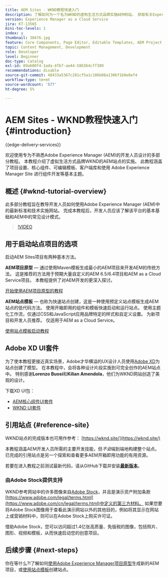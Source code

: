```yaml
---
title: AEM Sites - WKND教程快速入门
description: 了解如何为一个名为WKND的虚构生活方式品牌实施AEM网站。 获取有关Experience Manager基本主题的演练，如项目设置、maven原型、核心组件、可编辑模板、客户端库和组件开发。
version: Experience Manager as a Cloud Service
jira: KT-13565
mini-toc-levels: 1
index: y
thumbnail: 30476.jpg
feature: Core Components, Page Editor, Editable Templates, AEM Project Archetype
topic: Content Management, Development
role: Developer
level: Beginner
doc-type: Catalog
exl-id: 09a600f4-1ada-4fb7-ae44-586364cff389
recommendations: disable
source-git-commit: 48433a5367c281cf5a1c106b08a1306f1b0e8ef4
workflow-type: tm+mt
source-wordcount: '577'
ht-degree: 5%

---
```


# AEM Sites - WKND教程快速入门 {#introduction}

{{edge-delivery-services}}

欢迎使用专为不熟悉Adobe Experience Manager (AEM)的开发人员设计的多部分教程。 本教程介绍了虚拟生活方式品牌WKND的AEM站点的实施。 此教程涵盖了项目设置、核心组件、可编辑模板、客户端库和使用 Adobe Experience Manager Site 进行组件开发等基本主题。

## 概述 {#wknd-tutorial-overview}

此多部分教程旨在教导开发人员如何使用Adobe Experience Manager (AEM)中的最新标准和技术实施网站。 完成本教程后，开发人员应该了解该平台的基本基础和AEM中的常见设计模式。

>[!VIDEO](https://video.tv.adobe.com/v/36053?quality=12&learn=on&captions=chi_hans)

## 用于启动站点项目的选项

启动AEM Sites项目有两种基本方法。

**AEM项目原型** — 通过使用Maven模板生成最小的AEM项目来开发AEM的传统方法。 这是推荐的方法用于预期大量自定义的AEM 6.5/6.4项目和AEM as a Cloud Service项目。 本教程提供了对AEM开发的更深入探讨。

[开始使用AEM项目原型的教程](./project-archetype/overview.md)

**AEM站点模板** — 也称为快速站点创建，这是一种使用预定义站点模板生成AEM站点的低代码方法。 使用开箱即用的组件和模板快速启动和运行站点。 使用主题化工作流，仅通过CSS和JavaScript应用品牌特定的样式和自定义设置。 为新项目和开发人员推荐。 仅适用于AEM as a Cloud Service。

[使用站点模板启动教程](./site-template/create-site.md)

## Adobe XD UI套件

为了使本教程更接近真实场景，Adobe才华横溢的UX设计人员使用[Adobe XD](https://www.adobe.com/products/xd.html)为站点创建了模型。 在本教程中，会将各种设计片段实施到可完全创作的AEM站点中。 特别感谢&#x200B;**Lorenzo Buosi**&#x200B;和&#x200B;**Kilian Amendola**，他们为WKND网站创造了美观的设计。

下载XD UI包：

* [AEM核心组件UI套件](assets/overview/AEM-CoreComponents-UI-Kit.xd)
* [WKND UI套件](https://github.com/adobe/aem-guides-wknd/releases/download/aem-guides-wknd-0.0.2/AEM_UI-kit-WKND.xd)

## 引用站点 {#reference-site}

WKND站点的完成版本也可用作参考： [https://wknd.site/](https://wknd.site/)

本教程涵盖AEM开发人员所需的主要开发技能，但&#x200B;*不会*&#x200B;端到端地构建整个站点。 已完成的引用站点是另一个探索和查看更多AEM开箱即用功能的有用资源。

若要在进入教程之前测试最新代码，请从GitHub下载并安装&#x200B;**[最新版本](https://github.com/adobe/aem-guides-wknd/releases/latest)**。

### 由Adobe Stock提供支持

WKND参考网站中的许多图像来自[Adobe Stock](https://stock.adobe.com/)，并且是演示资产附加条款[https://www.adobe.com/legal/terms.html](https://www.adobe.com/cn/legal/terms.html)中定义的第三方材料。 如果您要将Adobe Stock图像用于查看此演示网站以外的其他目的，例如将其显示在网站上或营销材料中，则可以在Adobe Stock上购买许可证。

借助Adobe Stock，您可以访问超过1.4亿张高质量、免版税的图像，包括照片、图形、视频和模板，从而快速启动您的创意项目。

## 后续步骤 {#next-steps}

你在等什么?!了解如何[使用Adobe Experience Manager项目原型](./project-archetype/overview.md)生成新的AEM项目，或[使用站点模板](./site-template/create-site.md)创建站点。
